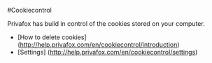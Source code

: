 #Cookiecontrol

Privafox has build in control of the cookies stored on your computer.

- [How to delete cookies] (http://help.privafox.com/en/cookiecontrol/introduction)
- [Settings] (http://help.privafox.com/en/cookiecontrol/settings)
